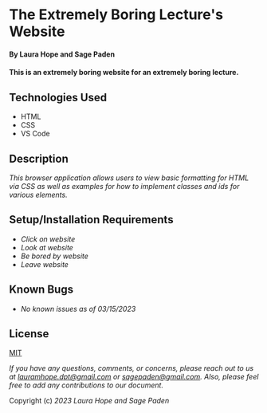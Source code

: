 # The Extremely Boring Lecture's Website

#### By Laura Hope and Sage Paden

#### This is an extremely boring website for an extremely boring lecture.

## Technologies Used

* HTML
* CSS
* VS Code

## Description

_This browser application allows users to view basic formatting for HTML via CSS as well as examples for how to implement classes and ids for various elements._

## Setup/Installation Requirements

* _Click on website_
* _Look at website_
* _Be bored by website_
* _Leave website_


## Known Bugs

* _No known issues as of 03/15/2023_

## License

[MIT](https://opensource.org/license/mit/)

_If you have any questions, comments, or concerns, please reach out to us at lauramhope.dpt@gmail.com or sagepaden@gmail.com. Also, please feel free to add any contributions to our document._

Copyright (c) _2023_ _Laura Hope and Sage Paden_